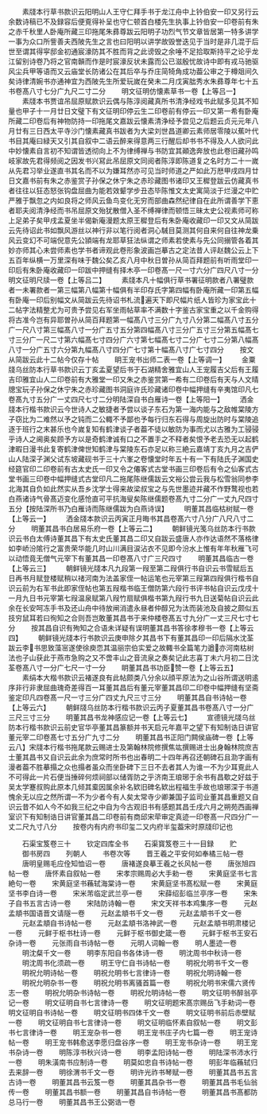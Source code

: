 <!-- { "loadSidebar": true } -->
　　素牋本行草书款识云阳明山人王守仁拜手书于龙江舟中上钤伯安一印又另行云余数诗稿已不及録容后便覔得补呈也守仁顿首白楼先生执事上钤伯安一印卷前有朱之赤千秋里人卧庵所藏三印拖尾朱彞尊跋云阳明子功烈气节文章皆居第一特多讲学一事为众口所訾善夫西陂先生之言也曰阳明以讲学故毁誉迭见于当时是非几混于后世至谓其得寜邸金初通宸濠防其不胜而背之此谤毁之余唾不足拾取斯持平之论乎龙江留别诗卷乃将之官南贑而作是时宸濠反状未露而公已滋殷忧故诗中即有戎马驰驱风尘兵甲等语而又云庙堂长防诸公在其后卒与乔庄简犄角成功葢公审之于樽爼间久矣诗律清婉书亦通神宜为西陂先生所爱玩嵗在癸未二月戊寅朏秀水朱彞尊年七十五书卷髙八寸七分广九尺二寸二分
　　明文征明仿懐素草书一卷【上等吕一】
　　素牋本书贾谊吊屈原赋款识云偶与陈淳阅藏真所书清浄经戏书此赋多见其不知量也甲子十一月廿日文璧下有文征明印停云生二印卷前有停云一印又第一希有卧庵所藏二印卷后有神物防持一印拖尾文嘉跋云懐素清浄经予尝见之后题云贞元元年八月廿有三日西太平寺沙门懐素藏真书跋者为大梁刘世昌道卿云素师居零陵以蕉叶代书目其庵曰緑天又引其自叙中二语云醉来得意两三行醒后却书书不得及人人欲问此中妙懐素自言初不知谓皆透彻向上不为律缚禅与书防宜其顚逸奔放也此卷旧藏孙鸣岐家故先君得频阅之因发书兴冩此吊屈原文同阅者陈淳即陈道复之名时方二十一嵗从先君习举业遂直书其名而不以为嫌耳然亦可见当时师道之严如此万厯甲戌四月廿日文嘉书前有朱之赤鉴赏子孙保之休宁朱之赤珍藏图书诸印又王穉登跋云仿藏真书者往往以狂态怒张钩盘屈曲为能若效颦学步丑态毕陈惟文太史寓简淡于烂漫之中贮严雅于飘忽之内如良将之师风云鱼鸟变化无穷而部曲森然纪律自在此所谓善学下恵者耶夫阅清浄经而书吊屈原文殆犹散僧入圣不缚禅律而顿悟三昧太史公视素师可称上足弟子矣甲戌孟夏坐半偈新庵漫题太原王穉登后有朱卧庵收藏印一印又文从简跋云先待诏此书如飘风游丝以神行非以笔行阅者洞心駴目莫测其何自来何自往神龙乗风云变幻不可端倪意先公頴端有龙耶草狂法纵谓之师素若使素与先公同搦管各着其妙亦师其心未尝师素也学书者谛观此卷形象波画岂摹古之定法昔人评赵魏公云上下五百年纵横一万里深有味于魏公矣乙亥八月中秋日曽孙从简百拜题前有听雨堂印一印后有朱卧庵收藏印一印跋中押缝有择木亭一印卷髙一尺一寸六分广四尺八寸一分明文征明尺牍一卷【上等吕二】
　　素牋本凡十幅俱行草书署征明款者八署璧款者一未署款者一第三幅第八幅第十幅俱有半印存氏字第四幅有卧庵所藏一印第五幅有卧庵一印后别幅文从简跋云先待诏书札流遍天下即尺幅片纸人皆珍为家宝此十二帖字法精整尤为可贵予尝见右军坐雨帖草率不满数十字鉴古家宝重之以千金购得将古准今岂有异耶曽孙从简百拜题第一幅髙八寸三分广九寸八分第二幅髙八寸五分广一尺八寸第三幅髙八寸一分广五寸五分第四幅髙八寸三分广五寸三分第五幅髙七寸三分广一尺二寸第六幅髙七寸四分广六寸第七幅髙七寸二分广七寸二分第八幅髙八寸一分广五寸六分第九幅髙八寸四分广七寸第十幅髙八寸广七寸四分
　　按文从简跋云此十二帖今仅存十帖
　　眀王宠书出师二表一卷【上等调一】
　　金粟牋乌丝防本行草书款识云丁亥孟夏望后书于石湖精舍雅宜山人王宠履吉父后有王履吉印雅宜山人二印卷前有大雅堂一印又朱之赤鉴赏第一希有二印卷后有天与人文晴牕宝玩子孙保之休宁朱之赤珍藏图书洞庭许氏珍藏诸印卷中幅押缝有辛夷馆印凡七卷髙九寸五分广一丈四尺七寸二分明陆深自书白雁诗一卷【上等阳一】
　　洒金牋本行楷书款识云今世诗人之敏捷者予尝以谈子东石为第一海内能与之敌帷棠陵方子窃比为二难然以予之钝而二公輙不予鄙也予每行归东石得与周旋出防时与棠陵追逐于班行之末甚乐也今嵗复知有鹤津谈子者葢不徒以敏防为事而尤以古雅为工骎骎乎诗人之阃奥矣顾予方以是奇鹤津诚有口之不置手之不释者矣恨予老去恐无以起鹤津暇日漫书此复寄鹤津俾世知鹤津与棠陵东石亦足以称三絶云嘉靖丁亥九月之吉俨山人陆深子渊父试东坡藏砚书于三十六峯之卷懐堂时年五十有一下有陆氏子渊国史经筵官印二印卷前有古太史氏一印又令之僊客式古堂书画三印卷后有令之仙客式古堂书画三印卷中幅押缝式古堂印凡二拖尾陈继儒跋云文裕公尝云我与松雪翁同参李北海其自负如此然实从吾乡沈学士得来故梁叔宝之与先世墨迹并藏不作野鹜视也若白燕诸诗气骨髙迈变化感怆直可平抗海叟矣陈继儒题卷髙九寸二分广一丈九尺四寸五分【按陆深所书乃白雁诗而陈继儒跋为白燕诗误】
　　明董其昌临枯树赋一卷【上等云一】
　　洒金牋本款识云丙寅正月晦书其昌卷髙六寸八分广八尺八寸二分
　　明董其昌书白居易乐府一卷【上等云二】
　　朝鲜镜光笺乌丝防本行书款识云书白太傅诗董其昌下有太史氏董其昌二印又自跋云盛唐人亦作达语然不落格律如李峤汾隂行之富贵荣华能几时山川满目涙沾衣不见即今汾水上惟有年年秋雁飞可以动悟竟无僧气元宰下有董其昌一印卷髙八寸广三尺四寸
　　明董其昌临古一卷【上等云三】
　　朝鲜镜光牋本凡九段第一叚至第二叚俱行书自识云书雪赋后五日再书月赋登楼赋稍以禇河南为法盖家侄一帖运笔也元宰第三叚第四叚俱行楷书自识云前为右军书此即家侄帖也第五叚楷书临王僧防第六段行书评书帖自识云戊戌十一月九日书元宰第七叚温泉赋第八叚竹扇赋俱楷书第九叚行书九日送菊帖自识云此余在长安呵冻手书及还山舟中待放闸消遣永昼者仲醇兄为汰而装池及自披之颇似五技穷鼠耳若曰徇知之合则吾岂敢董其昌书于来仲楼卷髙五寸九分广一丈三尺七寸七分
　　按其昌自识有殉知之合语未详疑有误明董其昌书答徐孝穆书一卷【上等云四】
　　朝鲜镜光牋本行书款识云庚申除夕其昌书下有董其昌印一印后隔水沈荃跋云李书思致藻宻遂使徐庾恧其温丽宗伯实爱之故輙书全篇笔力遒亦河南枯树法也子山获此于燕市急购之又不啻丰山之音流泉之奏矣记此志喜丁未六月初二日沈荃卷髙八寸一分广七尺一寸一分
　　眀董其昌书功臣赞一卷【上等云五】
　　素绢本大楷书款识云褚遂良有此帖颇类八分余以顔平原法为之山谷所谓送明逺序非行非隶屈曲瑰奇差得百一耳董其昌后有董元宰董其昌印二印卷中幅押缝有坚斋鉴定印凡四卷髙一尺一寸三分广四丈九尺三寸三分
　　明董其昌自书诗帖一卷【上等云六】
　　朝鲜牋乌丝防本行楷书款识云丙子夏董其昌书卷髙八寸一分广三尺三寸三分
　　明董其昌书龙神感应记一卷【上等云七】
　　宣德镜光牋乌丝防本行楷书款识云前史官华亭董其昌篆额并书天启元年嘉平之望下有知制诰日讲官董元宰二印卷髙七寸五分广九寸二分
　　明董其昌书正阳门闗侯庙碑一卷【上等云八】宋牋本行楷书拖尾款云赐进士及第翰林院修撰焦竑撰赐进士出身翰林院庶吉士董其昌书又自识云此余为庶常时所书也出春明二十四年再召还朝碑石且泐字画有漫者葢不胜摹搨之众也搨者虽众而坐卧碑下三日不去者其人为谁一不为少耳覔此人不可得此一片石便当捶碎何烦祠部以储胥防之乎济南王琅琊于余书有昌歜之好兹于吴太学蹇叔购此原本几倾其槖因属余补名欵旧碑名欵出程福生手故也琅琊深于书道愧余无以应之然所谓一不为少者今有人矣太常寺少卿兼国子监司业董其昌重题又自识云昔不如人今不如我三纪之中自为今古观旧书有感题其昌壬戌六月之朔苑西画禅室识下有知制诰日讲官董其昌二印卷前有商邱宋荦审定真迹一印卷髙一尺四分广一丈二尺九寸八分
　　按卷内有内府书印玺二又内府半玺葢宋时原牋印记也













　　石渠宝笈卷三十
　　钦定四库全书
　　石渠寳笈卷三十一目録
　　贮
　　御书房四
　　列朝人
　　书卷次等
　　晋王羲之平安何如奉橘三帖一卷
　　唐明皇赐毛应佺知恤诏一卷
　　唐褚遂良摹王羲之长风帖一卷
　　唐张旭四帖一卷
　　唐怀素自叙帖一卷
　　宋孝宗赐周必大手勑一卷
　　宋黄庭坚书七言絶句一卷
　　宋黄庭坚书蘓轼海棠诗一卷
　　宋黄庭坚书髙松赋一卷
　　宋黄庭坚书李白诗一卷
　　宋米芾临定武兰亭一卷
　　宋薛绍彭临兰亭序一卷
　　宋朱子自书五言古诗一卷
　　宋陆防诗翰一卷
　　宋文天祥书本鸡集序一卷
　　元赵孟頫书国语晋文请隧一卷
　　元赵孟頫书千文一卷
　　元赵孟頫书千文一卷
　　元赵孟頫自书诗帖一卷
　　元赵孟頫书洛神武一卷
　　元赵孟頫书明肃楼记一卷
　　元鲜于枢书杜诗一卷
　　元鲜于枢书御史箴一卷
　　元鲜于枢书王安石杂诗一卷
　　元张雨自书诗帖一卷
　　元明人词翰一卷
　　明人墨迹一卷
　　明沈粲千文一卷
　　明李东阳自书各体诗一卷
　　明沈周书中秋诗一卷
　　明沈周书化须疏一卷
　　明王守仁自书诗帖一卷
　　明祝允明书千文一卷
　　明祝允明诗帖一卷
　　明祝允明书七言律诗一卷
　　明祝允明诗翰一卷
　　明祝允明杂书一卷
　　明祝允明书离骚首篇一卷
　　明祝允明书宋儒六贤传志一卷
　　明祝允明杂书诗帖一卷
　　明祝允明诗帖一卷
　　明文征明书醉翁亭记一卷
　　明文征明自书七言律诗一卷
　　明文征明题宋髙宗赐岳飞手勑词一卷明文征明自书诗帖一卷
　　明文征明书四体千文一卷
　　明文征明书前后赤壁赋一卷
　　明文征明自书七言律诗一卷
　　明文征明临怀素自叙帖一卷
　　明文彭书七言律诗一卷
　　明王宠杂书一卷
　　明王宠书庄子内七篇一卷
　　明王宠诗帖一卷
　　明王宠书韩愈送李愿归盘谷序一卷
　　明王宠书杂诗一卷
　　明王宠书杂诗一卷
　　明陈淳书秋兴诗一卷
　　明李孟阳诗帖一卷
　　明陆深书沛水行一卷
　　明朱潢南书应制诗一卷
　　明莫如忠自书诗帖一卷
　　明彭年临蘓轼归去来辞一卷
　　明徐渭书千文一卷
　　明许光祚书琴赋一卷
　　明董其昌书五言古诗一卷
　　明董其昌书云笈一卷
　　明董其昌杂书一卷
　　明董其昌书毛仙翁传一卷
　　明董其昌书额一卷
　　明董其昌自书诗帖一卷
　　明董其昌书髙都防总马行一卷
　　明董其昌书王公弼诰一卷
